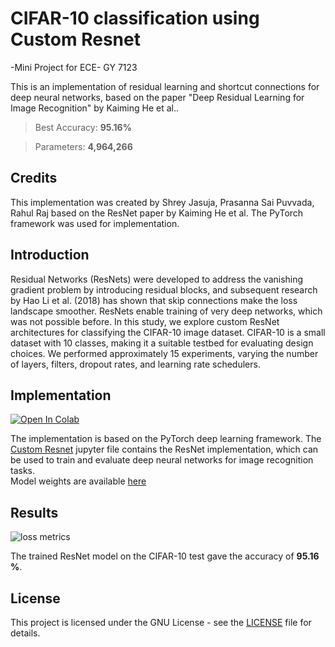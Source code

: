 # CIFAR-10 classification using Custom Resnet
-Mini Project for ECE- GY  7123

This is an implementation of residual learning and shortcut connections for deep neural networks, based on the paper "Deep Residual Learning for Image Recognition" by Kaiming He et al..

> Best Accuracy: **95.16%**

> Parameters: **4,964,266**

## Credits
This implementation was created by Shrey Jasuja, Prasanna Sai Puvvada, Rahul Raj based on the ResNet paper by Kaiming He et al. The PyTorch framework was used for implementation.

## Introduction
Residual Networks (ResNets) were developed to address the vanishing gradient problem by introducing residual blocks, and subsequent research by Hao Li et al. (2018) has shown that skip connections make the loss landscape smoother. ResNets enable training of very deep networks, which was not possible before. In this study, we explore custom ResNet architectures for classifying the CIFAR-10 image dataset. CIFAR-10 is a small dataset with 10 classes, making it a suitable testbed for evaluating design choices. We performed approximately 15 experiments, varying the number of layers, filters, dropout rates, and learning rate schedulers.

## Implementation
[![Open In Colab](https://colab.research.google.com/assets/colab-badge.svg)](https://colab.research.google.com/github/shreyjasuja/cifar_10_custom_resnet/blob/main/dl_mini_project.ipynb)

The implementation is based on the PyTorch deep learning framework. The [Custom Resnet](dl_mini_project.ipynb) jupyter file contains the ResNet implementation, which can be used to train and evaluate deep neural networks for image recognition tasks.
<br />
Model weights are available [here](https://bit.ly/dl-7123)

## Results
![loss metrics](https://drive.google.com/uc?export=view&id=1RABEx5c5jyCaGhxsOfx6wi48nnE1Do7h)

The trained ResNet model on the CIFAR-10 test gave the accuracy of **95.16 %**.

## License
This project is licensed under the GNU License - see the [LICENSE](LICENSE) file for details.





